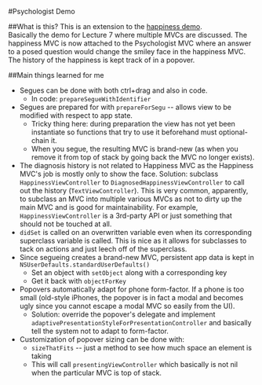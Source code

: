 #Psychologist Demo

##What is this?
This is an extension to the [happiness demo](https://github.com/Ugghhh/cs193p-smiley-demo).  
Basically the demo for Lecture 7 where multiple MVCs are discussed.  The happiness MVC is now attached to the Psychologist MVC where an answer to a posed question would change the smiley face in the happiness MVC.  The history of the happiness is kept track of in a popover.

##Main things learned for me
  * Segues can be done with both ctrl+drag and also in code.
    * In code: `prepareSegueWithIdentifier`
  * Segues are prepared for with 	`prepareForSegu` -- allows view to be modified with respect to app state.
    * Tricky thing here: during preparation the view has not yet been instantiate so functions that try to use it beforehand must optional-chain it.
    * When you segue, the resulting MVC is brand-new (as when you remove it from top of stack by going back the MVC no longer exists).
  * The diagnosis history is not related to Happiness MVC as the Happiness MVC's job is mostly only to show the face.  Solution: subclass `HappinessViewController` to `DiagnosedHappinessViewController` to call out the history (`TextViewController`).  This is very common, apparently, to subclass an MVC into multiple various MVCs as not to dirty up the main MVC and is good for maintainability.  For example, `HappinessViewController` is a 3rd-party API or just something that should not be touched at all.
  * `didSet` is called on an overwritten variable even when its corresponding superclass variable is called.  This is nice as it allows for subclasses to tack on actions and just leech off of the superclass.
  * Since segueing creates a brand-new MVC, persistent app data is kept in `NSUserDefaults.standardUserDefaults()`
    * Set an object with `setObject` along with a corresponding key
    * Get it back with `objectForKey`
  * Popovers automatically adapt for phone form-factor.  If a phone is too small (old-style iPhones, the popover is in fact a modal and becomes ugly since you cannot escape a modal MVC so easily from the UI).
    * Solution: override the popover's delegate and implement `adaptivePresentationStyleForPresentationController` and basically tell the system not to adapt to form-factor.
  * Customization of popover sizing can be done with:
    * `sizeThatFits` -- just a method to see how much space an element is taking
    * This will call `presentingViewController` which basically is not nil when the particular MVC is top of stack.